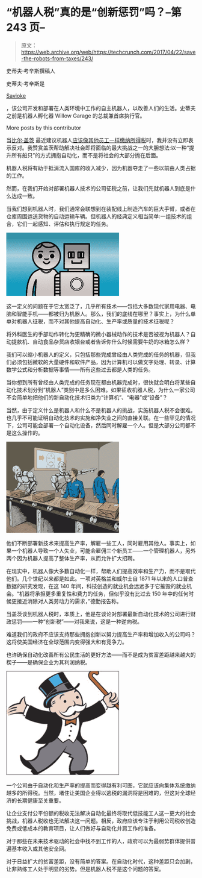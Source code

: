 # “机器人税”真的是“创新惩罚”吗？–第 243 页–

> 原文：<https://web.archive.org/web/https://techcrunch.com/2017/04/22/save-the-robots-from-taxes/243/>

史蒂夫·考辛斯撰稿人

史蒂夫·考辛斯是

[Savioke](https://web.archive.org/web/20190901170940/http://www.savioke.com/)

，该公司开发和部署在人类环境中工作的自主机器人，以改善人们的生活。史蒂夫之前是机器人孵化器 Willow Garage 的总裁兼首席执行官。

More posts by this contributor

当[比尔·盖茨](https://web.archive.org/web/20190901170940/https://crunchbase.com/person/bill-gates) 最近建议机器人[应该像其他员工一样缴纳所得税](https://web.archive.org/web/20190901170940/http://www.businessinsider.com/bill-gates-robot-tax-brighter-future-2017-3)时，我并没有立即表示反对。我赞赏盖茨帮助解决社会即将面临的最大挑战之一的大胆想法:以一种“提升所有船只”的方式拥抱自动化，而不是将社会的大部分抛在后面。

机器人税将有助于抵消流入国库的收入减少，因为机器夺走了一些以前由人类占据的工作。

然而，在我们开始对部署机器人技术的公司征税之前，让我们先就机器人到底是什么达成一致。

当我们想到机器人时，我们通常会联想到在装配线上制造汽车的巨大手臂，或者在仓库周围运送货物的自动运输车辆。但机器人的经典定义相当简单:一组技术的组合，它们一起感知、评估和执行规定的任务。

![](img/a5802acb7ff9ef8548b795666028089f.png)

这一定义的问题在于它太宽泛了，几乎所有技术——包括大多数现代家用电器、电脑和智能手机——都被归为机器人。那么，我们的底线在哪里？事实上，为什么单单对机器人征税，而不对其他提高自动化、生产率或质量的技术征税呢？

将外科医生的手部动作转化为更精确的微小器械动作的技术是否被视为机器人？自动提款机、自动食品杂货店收银台或者告诉你什么时候需要牛奶的冰箱怎么样？

我们可以缩小机器人的定义，只包括那些完成曾经由人类完成的任务的机器，但我们必须包括微软的大量硬件和软件产品，因为计算机可以做文字处理、转录、计算数学公式和分析数据等事情——所有这些过去都是人类的任务。

当你想到所有曾经由人类完成的任务现在都由机器完成时，很快就会明白将某些自动化技术划分到“机器人”类别中是多么困难。如果征收机器人税，为什么一家公司不会简单地把他们的新自动化技术归类为“计算机”、“电器”或“设备”？

当然，由于定义什么是机器人和什么不是机器人的挑战，实施机器人税不会很难。也几乎不可能证明自动化技术的实施和净失业之间的直接关联。在一些罕见的情况下，公司可能会部署一个自动化设备，然后同时解雇一个人。但是大部分公司都不是这么操作的。

![](img/d2a4516f60516a2380e64ae51c57b58f.png)

他们不断部署新技术来提高生产率，解雇一些工人，同时雇用其他人。事实上，如果一个机器人导致一个人失业，可能会雇佣三个新员工——一个管理机器人，另外两个因为机器人提高了整体生产率，从而允许扩大招聘。

在现实中，机器人像大多数自动化一样，帮助人们提高效率和生产力，而不是取代他们。几个世纪以来都是如此。一项对英格兰和威尔士自 1871 年以来的人口普查数据的研究发现，在这 140 年间，科技创造的就业机会远远多于它摧毁的就业机会。“机器将承担更多重复性和费力的任务，但似乎没有比过去 150 年中的任何时候更接近消除对人类劳动力的需求，”德勤报告称。

当盖茨谈到机器人税时，本质上，他是在谈论对部署最新自动化技术的公司进行财政惩罚——一种“创新税”——对我来说，这是一种逆向税。

难道我们的政府不应该支持那些拥抱创新以努力提高生产率和增加收入的公司吗？这将使美国经济在全球范围内变得强大和有竞争力。

也许确保自动化改善所有公民生活的更好方法——而不是成为贫富差距越来越大的楔子——是确保企业为其利润纳税。

![](img/7f75bdde2a1f4d24dbcc5b99aa42809a.png)

一个公司由于自动化和生产率的提高而变得越有利可图，它就应该向集体系统缴纳越多的所得税。当然，堵住让美国企业得以逃税的漏洞将是困难的，但这对全球经济的长期健康至关重要。

让企业支付公平份额的税收无法解决自动化最终将取代低技能工人这一更大的社会挑战，机器人税收也无法解决这一问题。相反，政府应该专注于利用公司税收创造免费或低成本的教育项目，让人们做好与自动化并肩工作的准备。

对于那些在未来技术驱动的社会中找不到工作的人，政府可以为最弱势群体提供普遍基本收入或其他安全网。

对于日益扩大的贫富差距，没有简单的答案。在自动化时代，这种差距只会加剧，让非熟练工人处于明显的劣势。但是机器人税不是这个问题的答案。